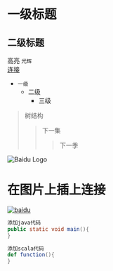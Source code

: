 一级标题
====
二级标题
----- 

高亮 `光辉`<br>
[连接](www.baidu.com)<br>
* `一级`
  * 二级
    * 三级
    
>树结构
>>下一集
>>>下一季

![](http://www.baidu.com/img/bdlogo.gif "Baidu Logo") 


# 在图片上插上连接
[baidu]:http://www.baidu.com/img/bdlogo.gif "百度Logo"
[![baidu]](http://baidu.com)  


``` java
添加java代码
public static void main(){
}
```
``` scala
添加scala代码
def function(){
}
```
